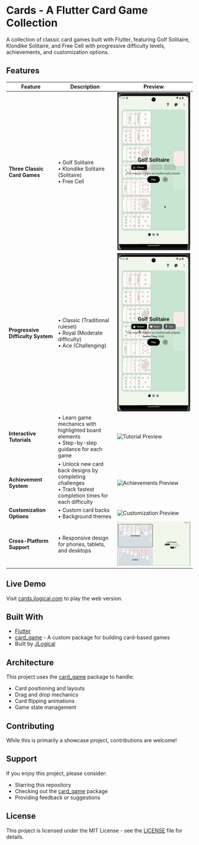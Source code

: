 # Cards - A Flutter Card Game Collection

A collection of classic card games built with Flutter, featuring Golf Solitaire, Klondike Solitaire, and Free Cell with progressive difficulty levels, achievements, and customization options.

## Features

| Feature                           | Description                                                                                                     | Preview                                                 |
|-----------------------------------|-----------------------------------------------------------------------------------------------------------------|---------------------------------------------------------|
| **Three Classic Card Games**      | • Golf Solitaire<br>• Klondike Solitaire (Solitaire)<br>• Free Cell                                             | ![Games Preview](screenshots/games.gif)                 |
| **Progressive Difficulty System** | • Classic (Traditional ruleset)<br>• Royal (Moderate difficulty)<br>• Ace (Challenging)                         | ![Difficulty Preview](screenshots/difficulties.gif)     |
| **Interactive Tutorials**         | • Learn game mechanics with highlighted board elements<br>• Step-by-step guidance for each game                 | ![Tutorial Preview](screenshots/tutorial.gif)           |
| **Achievement System**            | • Unlock new card back designs by completing challenges<br>• Track fastest completion times for each difficulty | ![Achievements Preview](screenshots/achievements.gif)   |
| **Customization Options**         | • Custom card backs<br>• Background themes                                                                      | ![Customization Preview](screenshots/customization.gif) |
| **Cross-Platform Support**        | • Responsive design for phones, tablets, and desktops                                                           | ![Responsive Preview](screenshots/responsiveness.gif)   |

## Live Demo

Visit [cards.jlogical.com](https://cards.jlogical.com) to play the web version.

## Built With

- [Flutter](https://flutter.dev/)
- [card_game](https://pub.dev/packages/card_game) - A custom package for building card-based games
- Built by [JLogical](https://www.jlogical.com)

## Architecture

This project uses the [card_game](https://pub.dev/packages/card_game) package to handle:
- Card positioning and layouts
- Drag and drop mechanics
- Card flipping animations
- Game state management

## Contributing

While this is primarily a showcase project, contributions are welcome!

## Support

If you enjoy this project, please consider:
- Starring this repository
- Checking out the [card_game](https://pub.dev/packages/card_game) package
- Providing feedback or suggestions

## License

This project is licensed under the MIT License - see the [LICENSE](LICENSE) file for details.